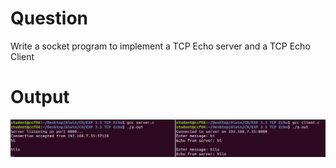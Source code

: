 # Question
Write a socket program to implement a TCP Echo server and a TCP Echo Client

# Output
![tch echo otuput](https://github.com/noelmathen/College-Lab-Works/blob/main/S6%20CN%20(Computer%20Networks)/Cycle3%20-%20Socket%20Programming/Cycle3_3%20-%20TCP%20Echo/Output_tcp_echo.png)
